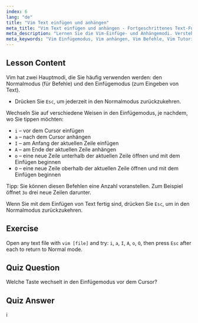 ```yaml
---
index: 6
lang: "de"
title: "Vim Text einfügen und anhängen"
meta_title: "Vim Text einfügen und anhängen - Fortgeschrittenes Text-Fu"
meta_description: "Lernen Sie die Vim-Einfüge- und Anhängemodi. Verstehen Sie die Befehle 'i', 'a', 'I', 'A', 'o', 'O' für effiziente Textbearbeitung. Verbessern Sie jetzt Ihre Vim-Fähigkeiten!"
meta_keywords: "Vim Einfügemodus, Vim anhängen, Vim Befehle, Vim Tutorial, Linux Texteditor, Vim für Anfänger, Vim Anleitung, Vim 'i' 'a'"
---
```


## Lesson Content

Vim hat zwei Hauptmodi, die Sie häufig verwenden werden: den Normalmodus (für Befehle) und den Einfügemodus (zum Eingeben von Text).

- Drücken Sie `Esc`, um jederzeit in den Normalmodus zurückzukehren.

Wechseln Sie auf verschiedene Weisen in den Einfügemodus, je nachdem, wo Sie tippen möchten:

- `i` – vor dem Cursor einfügen
- `a` – nach dem Cursor anhängen
- `I` – am Anfang der aktuellen Zeile einfügen
- `A` – am Ende der aktuellen Zeile anhängen
- `o` – eine neue Zeile unterhalb der aktuellen Zeile öffnen und mit dem Einfügen beginnen
- `O` – eine neue Zeile oberhalb der aktuellen Zeile öffnen und mit dem Einfügen beginnen

Tipp: Sie können diesen Befehlen eine Anzahl voranstellen. Zum Beispiel öffnet `3o` drei neue Zeilen darunter.

Wenn Sie mit dem Einfügen von Text fertig sind, drücken Sie `Esc`, um in den Normalmodus zurückzukehren.

## Exercise

Open any text file with `vim [file]` and try: `i`, `a`, `I`, `A`, `o`, `O`, then press `Esc` after each to return to Normal mode.

## Quiz Question

Welche Taste wechselt in den Einfügemodus vor dem Cursor?

## Quiz Answer

i
